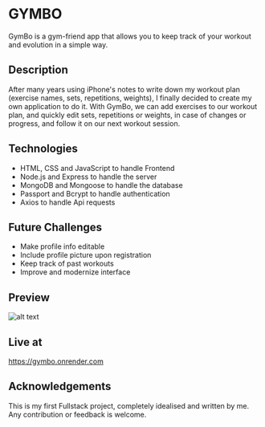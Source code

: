 # GYMBO

GymBo is a gym-friend app that allows you to keep track of your workout and evolution in a simple way.

## Description

After many years using iPhone's notes to write down my workout plan (exercise names, sets, repetitions, weights), I finally decided to create my own application to do it. With GymBo, we can add exercises to our workout plan, and quickly edit sets, repetitions or weights, in case of changes or progress, and follow it on our next workout session.

## Technologies

- HTML, CSS and JavaScript to handle Frontend
- Node.js and Express to handle the server
- MongoDB and Mongoose to handle the database
- Passport and Bcrypt to handle authentication
- Axios to handle Api requests

## Future Challenges

- Make profile info editable
- Include profile picture upon registration
- Keep track of past workouts
- Improve and modernize interface

## Preview
![alt text](https://github.com/luisclaudioc/gym-friend/assets/140541760/701438c6-90d8-4913-9657-189c52a69ce6)

## Live at
https://gymbo.onrender.com

## Acknowledgements
This is my first Fullstack project, completely idealised and written by me. Any contribution or feedback is welcome. 